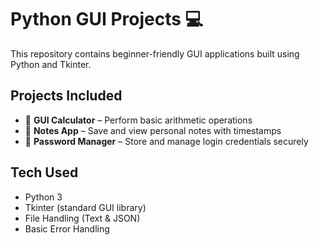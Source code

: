 # Python GUI Projects 💻

This repository contains beginner-friendly GUI applications built using Python and Tkinter.

## Projects Included

- 🧮 **GUI Calculator** – Perform basic arithmetic operations
- 📝 **Notes App** – Save and view personal notes with timestamps
- 🔐 **Password Manager** – Store and manage login credentials securely

## Tech Used

- Python 3
- Tkinter (standard GUI library)
- File Handling (Text & JSON)
- Basic Error Handling


